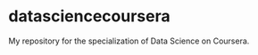 datasciencecoursera
===================

My repository for the specialization of Data Science on Coursera.

